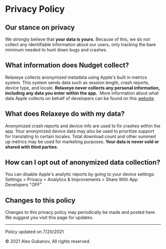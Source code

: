 Privacy Policy
===


Our stance on privacy
---

We strongly believe that **your data is yours**. Because of this, we do not collect any identifiable information about our users, only tracking the bare minimum needed to hunt down bugs and crashes.

What information does Nudget collect?
---

Relaxeye collects anonymized metadata using Apple's built in metrics system. This system sends data such as session length, crash reports, device type, and locale. **Relaxeye never collects any personal information, including any data you enter within the app.**
‍
More information about what data Apple collects on behalf of developers can be found on this [website](https://support.apple.com/en-us/HT210584#)

What does Relaxeye do with my data?
---

Anonymized crash reports and device info are used to fix crashes within the app. Your anonymized device data may also be used to prioritize support for translating to certain locales. Total download count and other summed up metrics may be used for marketing purposes. **Your data is never sold or shared with third parties.**

How can I opt out of anonymized data collection?
---

You can disable Apple's analytic reports by going to your device settings:
Settings > Privacy > Analytics & Improvements > Share With App Developers "OFF"


Changes to this policy
---

Changes to this privacy policy may periodically be made and posted here. We suggest you visit this page for updates.

---

Policy updated on 7/20/2021

© 2021 Alex Gubanov, All rights reserved.
